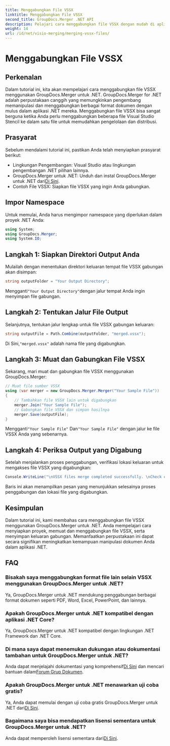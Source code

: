 ```yaml
---
title: Menggabungkan File VSSX
linktitle: Menggabungkan File VSSX
second_title: GroupDocs.Merger .NET API
description: Pelajari cara menggabungkan file VSSX dengan mudah di aplikasi .NET menggunakan GroupDocs.Merger, sehingga meningkatkan efisiensi manajemen dokumen.
weight: 14
url: /id/net/visio-merging/merging-vssx-files/
---
```


# Menggabungkan File VSSX

## Perkenalan
Dalam tutorial ini, kita akan mempelajari cara menggabungkan file VSSX menggunakan GroupDocs.Merger untuk .NET. GroupDocs.Merger for .NET adalah perpustakaan canggih yang memungkinkan pengembang memanipulasi dan menggabungkan berbagai format dokumen dengan mulus dalam aplikasi .NET mereka. Menggabungkan file VSSX bisa sangat berguna ketika Anda perlu menggabungkan beberapa file Visual Studio Stencil ke dalam satu file untuk memudahkan pengelolaan dan distribusi.
## Prasyarat
Sebelum mendalami tutorial ini, pastikan Anda telah menyiapkan prasyarat berikut:
- Lingkungan Pengembangan: Visual Studio atau lingkungan pengembangan .NET pilihan lainnya.
-  GroupDocs.Merger untuk .NET: Unduh dan instal GroupDocs.Merger untuk .NET dari[Di Sini](https://releases.groupdocs.com/merger/net/).
- Contoh File VSSX: Siapkan file VSSX yang ingin Anda gabungkan.

## Impor Namespace
Untuk memulai, Anda harus mengimpor namespace yang diperlukan dalam proyek .NET Anda:
```csharp
using System; 
using GroupDocs.Merger;
using System.IO;
```
## Langkah 1: Siapkan Direktori Output Anda
Mulailah dengan menentukan direktori keluaran tempat file VSSX gabungan akan disimpan:
```csharp
string outputFolder = "Your Output Directory";
```
 Mengganti`"Your Output Directory"`dengan jalur tempat Anda ingin menyimpan file gabungan.
## Langkah 2: Tentukan Jalur File Output
Selanjutnya, tentukan jalur lengkap untuk file VSSX gabungan keluaran:
```csharp
string outputFile = Path.Combine(outputFolder, "merged.vssx");
```
 Di Sini,`"merged.vssx"` adalah nama file yang digabungkan.
## Langkah 3: Muat dan Gabungkan File VSSX
Sekarang, mari muat dan gabungkan file VSSX menggunakan GroupDocs.Merger:
```csharp
// Muat file sumber VSSX
using (var merger = new GroupDocs.Merger.Merger("Your Sample File"))
{
    // Tambahkan file VSSX lain untuk digabungkan
    merger.Join("Your Sample File");
    // Gabungkan file VSSX dan simpan hasilnya
    merger.Save(outputFile);
}
```
 Mengganti`"Your Sample File"` Dan`"Your Sample File"` dengan jalur ke file VSSX Anda yang sebenarnya.
## Langkah 4: Periksa Output yang Digabung
Setelah menjalankan proses penggabungan, verifikasi lokasi keluaran untuk mengakses file VSSX yang digabungkan:
```csharp
Console.WriteLine("\nVSSX files merge completed successfully. \nCheck output in {0}", outputFolder);
```
Baris ini akan menampilkan pesan yang menunjukkan selesainya proses penggabungan dan lokasi file yang digabungkan.

## Kesimpulan
Dalam tutorial ini, kami membahas cara menggabungkan file VSSX menggunakan GroupDocs.Merger untuk .NET. Anda mempelajari cara menyiapkan proyek, memuat dan menggabungkan file VSSX, serta menyimpan keluaran gabungan. Memanfaatkan perpustakaan ini dapat secara signifikan meningkatkan kemampuan manipulasi dokumen Anda dalam aplikasi .NET.

## FAQ
### Bisakah saya menggabungkan format file lain selain VSSX menggunakan GroupDocs.Merger untuk .NET?
Ya, GroupDocs.Merger untuk .NET mendukung penggabungan berbagai format dokumen seperti PDF, Word, Excel, PowerPoint, dan lainnya.
### Apakah GroupDocs.Merger untuk .NET kompatibel dengan aplikasi .NET Core?
Ya, GroupDocs.Merger untuk .NET kompatibel dengan lingkungan .NET Framework dan .NET Core.
### Di mana saya dapat menemukan dukungan atau dokumentasi tambahan untuk GroupDocs.Merger untuk .NET?
 Anda dapat menjelajahi dokumentasi yang komprehensif[Di Sini](https://tutorials.groupdocs.com/merger/net/) dan mencari bantuan dalam[Forum Grup Dokumen](https://forum.groupdocs.com/c/merger/32).
### Apakah GroupDocs.Merger untuk .NET menawarkan uji coba gratis?
 Ya, Anda dapat memulai dengan uji coba gratis GroupDocs.Merger untuk .NET dari[Di Sini](https://releases.groupdocs.com/).
### Bagaimana saya bisa mendapatkan lisensi sementara untuk GroupDocs.Merger untuk .NET?
 Anda dapat memperoleh lisensi sementara dari[Di Sini](https://purchase.groupdocs.com/temporary-license/).
